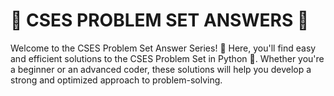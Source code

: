  # 🚀 CSES PROBLEM SET ANSWERS 🚀
 
Welcome to the CSES Problem Set Answer Series! 🎉
Here, you'll find easy and efficient solutions to the CSES Problem Set in Python 🐍.
Whether you're a beginner or an advanced coder, these solutions will help you develop a strong and optimized approach to problem-solving. 
